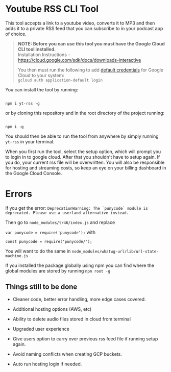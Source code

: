 
# Youtube RSS CLI Tool

  

This tool accepts a link to a youtube video, converts it to MP3 and then adds it to a private RSS feed that you can subscribe to in your podcast app of choice.

  

>**NOTE: Before you can use this tool you must have the Google Cloud CLI tool installed.**  
>Installation Instructions - https://cloud.google.com/sdk/docs/downloads-interactive
>
>You then must run the following to add [default credentials](https://cloud.google.com/docs/authentication/provide-credentials-adc#local-dev) for Google Cloud to your system:  
>```gcloud auth application-default login```

  
  

You can install the tool by running:

```

npm i yt-rss -g

```

or by cloning this repository and in the root directory of the project running:

```

npm i -g

```

  

You should then be able to run the tool from anywhere by simply running ```yt-rss``` in your terminal.

  

When you first run the tool, select the setup option, which will prompt you to login in to google cloud. After that you shouldn't have to setup again. If you do, your current rss file will be overwritten. You will also be responsible for hosting and streaming costs, so keep an eye on your billing dashboard in the Google Cloud Console.

  
  

# Errors

  

If you get the error: ```DeprecationWarning: The `punycode` module is deprecated. Please use a userland alternative instead.```

  

Then go to ```node_modules/tr46/index.js``` and replace

```var punycode = require('punycode');``` with

```const punycode = require('punycode/');```

You will want to do the same in ```node_modules/whatwg-url/lib/url-state-machine.js```

  

If you installed the package globally using npm you can find where the global modules are stored by running ```npm root -g```

  

## Things still to be done

  

* Cleaner code, better error handling, more edge cases covered.

* Additional hosting options (AWS, etc)

* Ability to delete audio files stored in cloud from terminal

* Upgraded user experience

* Give users option to carry over previous rss feed file if running setup again.

* Avoid naming conflicts when creating GCP buckets.

* Auto run hosting login if needed.
